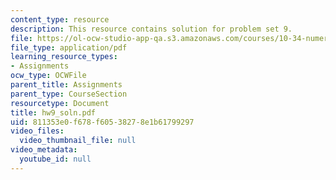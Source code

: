 ```yaml
---
content_type: resource
description: This resource contains solution for problem set 9.
file: https://ol-ocw-studio-app-qa.s3.amazonaws.com/courses/10-34-numerical-methods-applied-to-chemical-engineering-fall-2005/811353e0f678f60538278e1b61799297_hw9_soln.pdf
file_type: application/pdf
learning_resource_types:
- Assignments
ocw_type: OCWFile
parent_title: Assignments
parent_type: CourseSection
resourcetype: Document
title: hw9_soln.pdf
uid: 811353e0-f678-f605-3827-8e1b61799297
video_files:
  video_thumbnail_file: null
video_metadata:
  youtube_id: null
---
```

